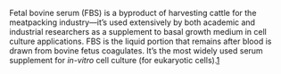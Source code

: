 Fetal bovine serum (FBS) is a byproduct of harvesting cattle for the meatpacking industry—it’s used extensively by both academic and industrial researchers as a supplement to basal growth medium in cell culture applications. FBS is the liquid portion that remains after blood is drawn from bovine fetus coagulates. It’s the most widely used serum supplement for _in-vitro_ cell culture (for eukaryotic cells).[1](https://www.thermofisher.com/us/en/home/references/gibco-cell-culture-basics/cell-culture-environment/culture-media/fbs-basics/what-does-fetal-bovine-serum-do.html#reference)